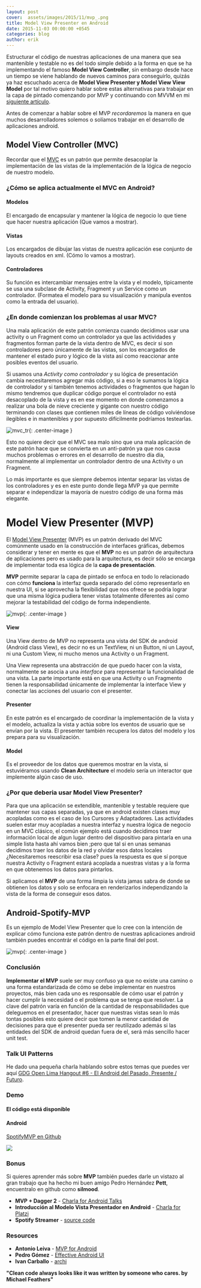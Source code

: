 ```yaml
---
layout: post
cover:  assets/images/2015/11/mvp_.png
title: Model View Presenter en Android
date: 2015-11-03 00:00:00 +0545
categories: blog
author: erik
---
```


Estructurar el código de nuestras aplicaciones de una manera que sea mantenible y testable no es del todo simple debido a la forma en que se ha implementando el famoso **Model View Controller**, sin embargo desde hace un tiempo se viene hablando de nuevos caminos para conseguirlo, quizás ya haz escuchado acerca de **Model View Presenter y Model View View Model** por tal motivo quiero hablar sobre estas alternativas para trabajar en la capa de pintado comenzando por MVP y continuando con MVVM en mi [siguiente artículo](https://erikjhordan-rey.github.io/blog/2015/12/15/ANDROID-databinding-android.html).

Antes de comenzar a hablar sobre el MVP *recordaremos* la manera en que muchos desarrolladores solemos o solíamos trabajar en el desarrollo de aplicaciones android.

## Model View Controller (MVC)

Recordar que el [MVC](https://teamtreehouse.com/library/build-a-blog-reader-android-app/exploring-the-masterdetail-template/the-modelviewcontroller-mvc-design-pattern-2) es un patrón que permite desacoplar la implementación de las vistas de la implementación de la lógica de negocio de nuestro modelo.

### ¿Cómo se aplica actualmente el MVC en Android?

#### Modelos
El encargado de encapsular y mantener la lógica de negocio lo que tiene que hacer nuestra aplicación (Que vamos a mostrar).

#### Vistas
Los encargados de dibujar las vistas de nuestra aplicación ese conjunto de layouts creados en xml. (Cómo lo vamos a mostrar).

#### Controladores
Su función es intercambiar mensajes entre la vista y el modelo, típicamente se usa una subclase de Activity, Fragment y un Service como un controlador. (Formatea el modelo para su visualización y manipula eventos como la entrada del usuario).

### ¿En donde comienzan los problemas al usar MVC?

Una mala aplicación de este patrón comienza cuando decidimos usar una activity o un Fragment como un controlador ya que las actividades y fragmentos forman parte de la vista dentro de MVC, es decir si son controladores pero únicamente de las vistas, son los encargados de mantener el estado puro y lógico de la vista así como reaccionar ante posibles eventos del usuario.

Si usamos una *Activity como controlador* y su lógica de presentación cambia necesitaremos agregar más código, si a eso le sumamos la lógica de controlador y si también tenemos actividades o fragmentos que hagan lo mismo tendremos que duplicar código porque el controlador no está desacoplado de la vista y es en ese momento en donde comenzamos a realizar una bola de nieve creciente y gigante con nuestro código terminando con clases que contienen miles de líneas de código volviéndose ilegibles e in mantenibles y por supuesto difícilmente podríamos testearlas.


![mvc_tr](/assets/images/2015/11/mvc-tr.png){: .center-image }

Esto no quiere decir que el MVC sea malo sino que una mala aplicación de este patrón hace que se convierta en un anti-patrón ya que nos causa muchos problemas o errores en el desarrollo de nuestro día día, normalmente al implementar un controlador dentro de una Activity o un Fragment.

Lo más importante es que siempre debemos intentar separar las vistas de los controladores y es en este punto donde llega MVP ya que permite separar e independizar la mayoría de nuestro código de una forma más elegante.

# Model View Presenter (MVP)

El [Model View Presenter](https://en.wikipedia.org/wiki/Model%E2%80%93view%E2%80%93presenter) (MVP) es un patrón derivado del MVC comúnmente usado en la construcción de interfaces gráficas, debemos considerar y tener en mente es que el **MVP** no es un patrón de arquitectura de aplicaciones pero es usado para la arquitectura, es decir sólo se encarga de implementar toda esa lógica de la **capa de presentación**.

**MVP** permite separar la capa de pintado se enfoca en todo lo relacionado con cómo **funciona** la interfaz queda separado del cómo representarlo en nuestra UI, si se aprovecha la flexibilidad que nos ofrece se podría lograr que una misma lógica pudiera tener vistas totalmente diferentes así como mejorar la testabilidad del código de forma independiente.

![mvp](/assets/images/2015/11/mvp.png){: .center-image }

#### View

Una View dentro de MVP no representa una vista del SDK de android (Android class View), es decir no es un TextView, ni un Button, ni un Layout, ni una Custom View, ni mucho menos una Activity o un Fragment.

Una View representa una abstracción de que puedo hacer con la vista, normalmente se asocia a una *interface* para representar la funcionalidad de una vista.
La parte importante está en que una Activity o un Fragmento tienen la responsabilidad únicamente de implementar la interface View y conectar las acciones del usuario con el presenter.

#### Presenter

En este patrón es el encargado de coordinar la implementación de la vista y el modelo, actualiza la vista y actúa sobre los eventos de usuario que se envían por la vista. El presenter también recupera los datos del modelo y los prepara para su visualización.

#### Model

Es el proveedor de los datos que queremos mostrar en la vista, si estuviéramos usando **Clean Architecture** el modelo sería un interactor que implemente algún caso de uso.


### ¿Por que deberia usar Model View Presenter?

Para que una aplicación se extendible, mantenible y testable requiere que mantener sus capas separadas, ya que en android existen clases muy acopladas como es el caso de los Cursores y Adaptadores.
Las actividades suelen estar muy acopladas a nuestra interfaz y nuestra lógica de negocio en un MVC clásico, el común ejemplo está cuando decidimos traer información local de algun lugar dentro del dispositivo para pintarla en una simple lista hasta ahí vamos bien ;pero que tal si en unas semanas decidimos traer los datos de la red y olvidar esos datos locales ¿Necesitaremos reescribir esa clase? pues la respuesta es que sí porque nuestra Activity o Fragment estará acoplada a nuestras vistas y a la forma en que obtenemos los datos para pintarlos.

Si aplicamos el **MVP** de una forma limpia la vista jamas sabra de donde se obtienen los datos y solo se enfocara en renderizarlos independizando la vista de la forma de conseguir esos datos.

## Android-Spotify-MVP

Es un ejemplo de Model View Presenter que lo cree con la intención de explicar cómo funciona este patrón dentro de nuestras aplicaciones android también puedes encontrár el código en la parte final del post.

![mvp](/assets/images/2015/11/spotify-mvp.png){: .center-image }

### Conclusión

**Implementar el MVP** suele ser muy confuso ya que no existe una camino o una forma estandarizada de cómo se debe implementar en nuestros proyectos, más bien cada uno es responsable de cómo usar el patrón y hacer cumplir la necesidad o el problema que se tenga que resolver.
La clave del patrón varía en función de la cantidad de responsabilidades que deleguemos en el presentador, hacer que nuestras vistas sean lo más tontas posibles esto quiere decir que tomen la menor cantidad de decisiones para que el presenter pueda ser reutilizado además si las entidades del SDK de android quedan fuera de el, será más sencillo hacer unit test.

### Talk UI Patterns

He dado una pequeña charla hablando sobre estos temas que puedes ver aquí [GDG Open Lima Hangout #6 - El Android del Pasado, Presente / Futuro](https://www.youtube.com/watch?v=_e7aACEAfv4).

### Demo

#### El código está disponible

#### Android

[SpotifyMVP en Github](https://github.com/erikjhordan-rey/Android-Spotify-MVP)

![](/assets/images/2015/11/Telecine_2015-11-25-17-19-04.gif)

### Bonus

Si quieres aprender más sobre **MVP** también puedes darle un vistazo al gran trabajo que ha hecho mi buen amigo Pedro Hernández **Pett**, encuentralo en github como **silmood**.

* **MVP + Dagger 2** - [Charla for Android Talks](https://www.youtube.com/watch?v=_yVE1DRY1v8)
* **Introducción al Modelo Vista Presentador en Android** - [Charla for Platzi](https://www.youtube.com/watch?v=qWh1QlRpKxk)
* **Spotify Streamer** - [source code](https://github.com/silmood/Spotify-Streamer)

### Resources
* **Antonio Leiva** - [MVP for Android](http://antonioleiva.com/mvp-android/)
* **Pedro Gómez** - [Effective Android UI](https://www.youtube.com/watch?v=N6yqe88ysNw)
* **Ivan Carballo** - [archi](https://github.com/ivacf/archi)

**"Clean code always looks like it was written by someone who cares. by Michael Feathers"**
